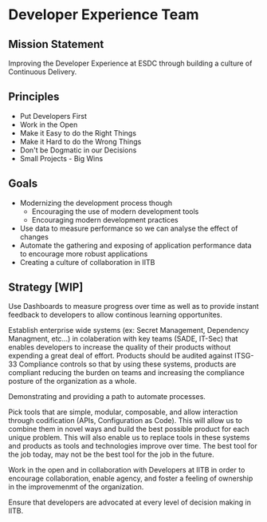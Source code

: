 # Developer Experience Team

## Mission Statement
Improving the Developer Experience at ESDC through building a culture of Continuous Delivery.

## Principles

- Put Developers First
- Work in the Open
- Make it Easy to do the Right Things
- Make it Hard to do the Wrong Things
- Don't be Dogmatic in our Decisions
- Small Projects - Big Wins

## Goals
- Modernizing the development process though
  - Encouraging the use of modern development tools
  - Encouraging modern development practices
- Use data to measure performance so we can analyse the effect of changes
- Automate the gathering and exposing of application performance data to encourage more robust applications
- Creating a culture of collaboration in IITB

## Strategy [WIP]

Use Dashboards to measure progress over time as well as to provide instant feedback to developers to allow continous learning opportunites.

Establish enterprise wide systems (ex: Secret Management, Dependency Managment, etc...) in colaberation with key teams (SADE, IT-Sec) that enables developers to increase the quality of their products without expending a great deal of effort. Products should be audited against ITSG-33 Compliance controls so that by using these systems, products are compliant reducing the burden on teams and increasing the compliance posture of the organization as a whole. 

Demonstrating and providing a path to automate processes.

Pick tools that are simple, modular, composable, and allow interaction through codification (APIs, Configuration as Code). This will allow us to combine them in novel ways and build the best possible product for each unique problem. This will also enable us to replace tools in these systems and products as tools and technologies improve over time. The best tool for the job today, may not be the best tool for the job in the future.  

Work in the open and in collaboration with Developers at IITB in order to encourage collaboration, enable agency, and foster a feeling of ownership in the improvemenmt of the organization.

Ensure that developers are advocated at every level of decision making in IITB.
